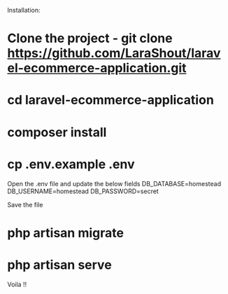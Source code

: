 Installation:

# Clone the project - git clone  https://github.com/LaraShout/laravel-ecommerce-application.git
# cd laravel-ecommerce-application
# composer install 
# cp .env.example .env

Open the .env file and update the below fields 
DB_DATABASE=homestead
DB_USERNAME=homestead
DB_PASSWORD=secret

Save the file

# php artisan migrate

# php artisan serve 

Voila !!

